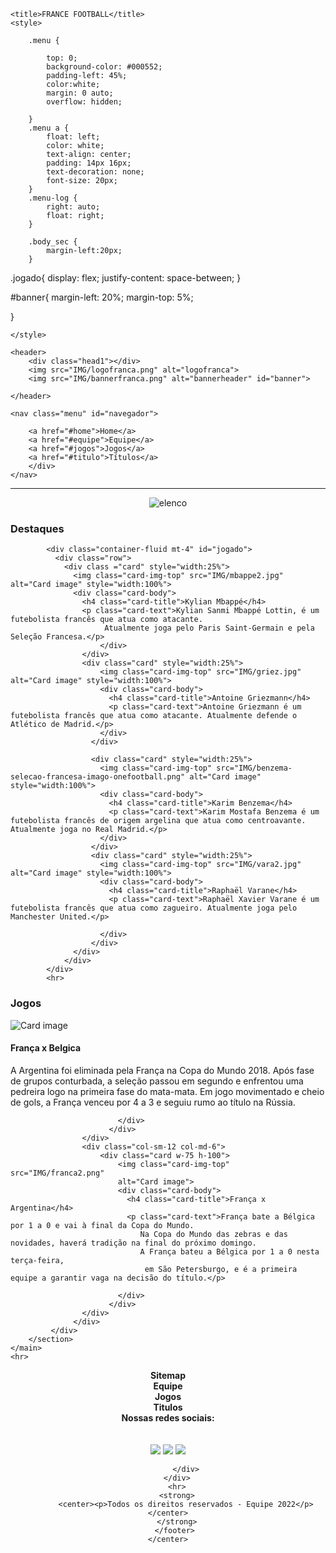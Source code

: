 <!DOCTYPE html>
<html lang="en">
<head>
	<meta charset="UTF-8">
	<meta http-equiv="X-UA-Compatible" content="IE=edge">
	<meta name="viewport" content="width=device-width, initial-scale=1.0">
	<link href="https://cdn.jsdelivr.net/npm/bootstrap@5.2.3/dist/css/bootstrap.min.css" rel="stylesheet">
	<script src="https://cdn.jsdelivr.net/npm/bootstrap@5.2.3/dist/js/bootstrap.bundle.min.js"></script>
	
	<title>FRANCE FOOTBALL</title>
	<style>

		.menu {
			
			top: 0;
			background-color: #000552;
			padding-left: 45%;
			color:white;
			margin: 0 auto;
			overflow: hidden;
			
		}
		.menu a {
			float: left;
			color: white;
			text-align: center;
			padding: 14px 16px;
			text-decoration: none;
			font-size: 20px;
		}
		.menu-log {
			right: auto;
			float: right;
		}
		
		.body_sec {
			margin-left:20px;
		}
.jogado{
 display: flex;
 justify-content: space-between;
}
		
#banner{
margin-left: 20%;
	margin-top: 5%;
	
}




	</style>
</head>

<body>
	
	
	<header>
		<div class="head1"></div>
        <img src="IMG/logofranca.png" alt="logofranca">
		<img src="IMG/bannerfranca.png" alt="bannerheader" id="banner">
	
	</header>

	<nav class="menu" id="navegador">
		
		<a href="#home">Home</a>
		<a href="#equipe">Equipe</a>
		<a href="#jogos">Jogos</a>
		<a href="#titulo">Títulos</a>			
		</div>
	</nav>
<hr style="color: white;">
	<main class = "body_sec">
		<center>
		<section id="Content">
			<img src="IMG/selecao.jpg" alt="elenco">
		</center>
			<h3>Destaques</h3>
			
			
			
			<div class="container-fluid mt-4" id="jogado">
			  <div class="row">
				<div class ="card" style="width:25%">
				  <img class="card-img-top" src="IMG/mbappe2.jpg" alt="Card image" style="width:100%">
				  <div class="card-body">
					<h4 class="card-title">Kylian Mbappé</h4>
					<p class="card-text">Kylian Sanmi Mbappé Lottin, é um futebolista francês que atua como atacante.
						 Atualmente joga pelo Paris Saint-Germain e pela Seleção Francesa.</p>
						</div>
					</div>
					<div class="card" style="width:25%">
						<img class="card-img-top" src="IMG/griez.jpg" alt="Card image" style="width:100%">
						<div class="card-body">
						  <h4 class="card-title">Antoine Griezmann</h4>
						  <p class="card-text">Antoine Griezmann é um futebolista francês que atua como atacante. Atualmente defende o Atlético de Madrid.</p>
						</div>
					  </div>

					  <div class="card" style="width:25%">
						<img class="card-img-top" src="IMG/benzema-selecao-francesa-imago-onefootball.png" alt="Card image" style="width:100%">
						<div class="card-body">
						  <h4 class="card-title">Karim Benzema</h4>
						  <p class="card-text">Karim Mostafa Benzema é um futebolista francês de origem argelina que atua como centroavante. Atualmente joga no Real Madrid.</p>
						</div>
					  </div>
					  <div class="card" style="width:25%">
						<img class="card-img-top" src="IMG/vara2.jpg" alt="Card image" style="width:100%">
						<div class="card-body">
						  <h4 class="card-title">Raphaël Varane</h4>
						  <p class="card-text">Raphaël Xavier Varane é um futebolista francês que atua como zagueiro. Atualmente joga pelo Manchester United.</p>
						  
						</div>
					  </div>
				  </div>
				</div>
			</div>
			<hr>
<h3>Jogos</h3>
			<div class="container mt-5">
				<div class="row">
					<div class="col-sm-12 col-md-6">
						<div class="card w-75 h-100">
							<img class="card-img-top" src="IMG/franca.jpg" 
							alt="Card image">
							<div class="card-body">
							  <h4 class="card-title">França x Belgica</h4>
							  <p class="card-text">A Argentina foi eliminada pela França na Copa do 
								Mundo 2018. Após fase de grupos conturbada, a
								 seleção passou em segundo e enfrentou uma pedreira logo na 
								 primeira fase do mata-mata. Em jogo movimentado e cheio de gols, 
								 a França venceu por 4 a 3 e seguiu rumo ao título na Rússia.</p>
							  
							</div>
						  </div>
					</div>
					<div class="col-sm-12 col-md-6">
						<div class="card w-75 h-100">
							<img class="card-img-top" src="IMG/franca2.png" 
							alt="Card image">
							<div class="card-body">
							  <h4 class="card-title">França x Argentina</h4>
							  <p class="card-text">França bate a Bélgica por 1 a 0 e vai à final da Copa do Mundo.
								 Na Copa do Mundo das zebras e das novidades, haverá tradição na final do próximo domingo.
								 A França bateu a Bélgica por 1 a 0 nesta terça-feira,
								  em São Petersburgo, e é a primeira equipe a garantir vaga na decisão do título.</p>
							
							</div>
						  </div>
					</div>
				  </div>
			 </div>
		</section>
	</main>
	<hr>
<center>
	<footer>
		<div class="container-fluid mt-3">
			<div class="row">
				<div class="col p-3">
					<img src="IMG/logo_franca.png" alt="">
				</div>
				<div id="escrita" class="col p-3">
					<strong>
						Sitemap <br>
						Equipe <br>
						Jogos <br>
						Titulos <br>
					</strong>
				</div>
				<div id="sociais" class="col p-3">
					<strong>Nossas redes sociais: </strong><br> <br> <br>
					<a href="https://www.instagram.com/equipedefrance/"><img src="IMG/instagram.png" ></a>
					<a href="https://twitter.com/equipedefrance"><img src="IMG/twiter.png" ></a>
					<a href="https://pt-br.facebook.com/SelecaoDaFranca/"><img src="IMG/facebook.jpg"></a>
				</div>
			
			</div>
		</div>
		<hr>
		<strong>
			<center><p>Todos os direitos reservados - Equipe 2022</p></center>
		</strong>
	   </footer>
	</center>
	
	
</body>
</html>
